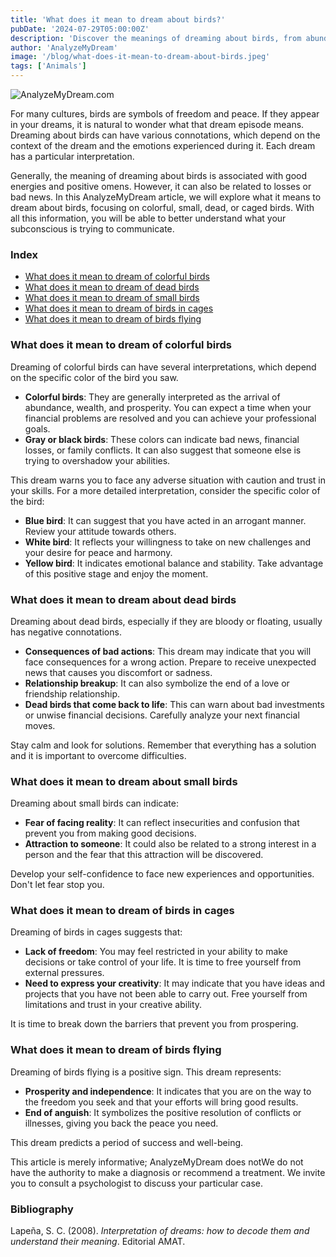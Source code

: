 ```yaml
---
title: 'What does it mean to dream about birds?'
pubDate: '2024-07-29T05:00:00Z'
description: 'Discover the meanings of dreaming about birds, from abundance and freedom to warnings about loss and conflict.'
author: 'AnalyzeMyDream'
image: '/blog/what-does-it-mean-to-dream-about-birds.jpeg'
tags: ['Animals']
---
```


![AnalyzeMyDream.com](/blog/what-does-it-mean-to-dream-about-birds.jpeg)

For many cultures, birds are symbols of freedom and peace. If they appear in your dreams, it is natural to wonder what that dream episode means. Dreaming about birds can have various connotations, which depend on the context of the dream and the emotions experienced during it. Each dream has a particular interpretation.

Generally, the meaning of dreaming about birds is associated with good energies and positive omens. However, it can also be related to losses or bad news. In this AnalyzeMyDream article, we will explore what it means to dream about birds, focusing on colorful, small, dead, or caged birds. With all this information, you will be able to better understand what your subconscious is trying to communicate.

### Index

- [What does it mean to dream of colorful birds](#what-does-it-mean-to-dream-of-colorful-birds)
- [What does it mean to dream of dead birds](#what-does-it-mean-to-dream-of-dead-birds)
- [What does it mean to dream of small birds](#what-does-it-mean-to-dream-of-small-birds)
- [What does it mean to dream of birds in cages](#what-does-it-mean-to-dream-of-birds-in-cages)
- [What does it mean to dream of birds flying](#what-does-it-mean-to-dream-of-birds-flying)

### What does it mean to dream of colorful birds

Dreaming of colorful birds can have several interpretations, which depend on the specific color of the bird you saw. 

- **Colorful birds**: They are generally interpreted as the arrival of abundance, wealth, and prosperity. You can expect a time when your financial problems are resolved and you can achieve your professional goals.
- **Gray or black birds**: These colors can indicate bad news, financial losses, or family conflicts. It can also suggest that someone else is trying to overshadow your abilities.

This dream warns you to face any adverse situation with caution and trust in your skills. For a more detailed interpretation, consider the specific color of the bird:
- **Blue bird**: It can suggest that you have acted in an arrogant manner. Review your attitude towards others. 
- **White bird**: It reflects your willingness to take on new challenges and your desire for peace and harmony. 
- **Yellow bird**: It indicates emotional balance and stability. Take advantage of this positive stage and enjoy the moment. 

### What does it mean to dream about dead birds

Dreaming about dead birds, especially if they are bloody or floating, usually has negative connotations. 

- **Consequences of bad actions**: This dream may indicate that you will face consequences for a wrong action. Prepare to receive unexpected news that causes you discomfort or sadness.
- **Relationship breakup**: It can also symbolize the end of a love or friendship relationship.
- **Dead birds that come back to life**: This can warn about bad investments or unwise financial decisions. Carefully analyze your next financial moves.

Stay calm and look for solutions. Remember that everything has a solution and it is important to overcome difficulties.

### What does it mean to dream about small birds

Dreaming about small birds can indicate:

- **Fear of facing reality**: It can reflect insecurities and confusion that prevent you from making good decisions.
- **Attraction to someone**: It could also be related to a strong interest in a person and the fear that this attraction will be discovered.

Develop your self-confidence to face new experiences and opportunities. Don't let fear stop you.

### What does it mean to dream of birds in cages

Dreaming of birds in cages suggests that:

- **Lack of freedom**: You may feel restricted in your ability to make decisions or take control of your life. It is time to free yourself from external pressures.
- **Need to express your creativity**: It may indicate that you have ideas and projects that you have not been able to carry out. Free yourself from limitations and trust in your creative ability.

It is time to break down the barriers that prevent you from prospering.

### What does it mean to dream of birds flying

Dreaming of birds flying is a positive sign. This dream represents:

- **Prosperity and independence**: It indicates that you are on the way to the freedom you seek and that your efforts will bring good results.
- **End of anguish**: It symbolizes the positive resolution of conflicts or illnesses, giving you back the peace you need.

This dream predicts a period of success and well-being.

This article is merely informative; AnalyzeMyDream does notWe do not have the authority to make a diagnosis or recommend a treatment. We invite you to consult a psychologist to discuss your particular case.

### Bibliography

Lapeña, S. C. (2008). *Interpretation of dreams: how to decode them and understand their meaning*. Editorial AMAT.
